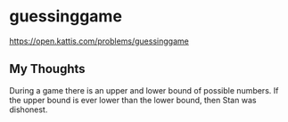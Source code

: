 # guessinggame

<https://open.kattis.com/problems/guessinggame>

## My Thoughts

During a game there is an upper and lower bound of possible numbers. If the upper bound is ever lower than the lower bound, then Stan was dishonest.
